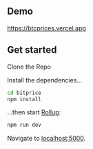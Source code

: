 ## Demo

https://btcprices.vercel.app


## Get started

Clone the Repo

Install the dependencies...

```bash
cd bitprice
npm install
```

...then start [Rollup](https://rollupjs.org):

```bash
npm run dev
```

Navigate to [localhost:5000](http://localhost:5000). 


